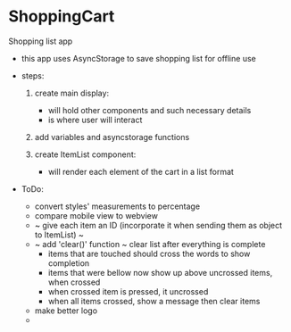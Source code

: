 # ShoppingCart
Shopping list app

* this app uses AsyncStorage to save shopping list for offline use

* steps: 
	1. create main display:
		- will hold other components and such necessary details
		- is where user will interact

	2. add variables and asyncstorage functions
	
	3. create ItemList component:
		- will render each element of the cart in a list format


* ToDo:
	- convert styles' measurements to percentage
	- compare mobile view to webview
	- ~ give each item an ID (incorporate it when sending them as object to ItemList) ~
	- ~ add 'clear()' function ~ clear list after everything is complete
		- items that are touched should cross the words to show completion
		- items that were bellow now show up above uncrossed items, when crossed
		- when crossed item is pressed, it uncrossed
		-  when all items crossed, show a message then clear items
	- make better logo
	-  

